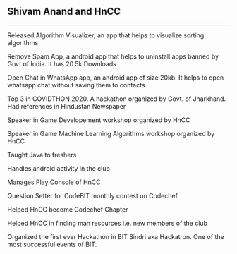 ## Shivam Anand and HnCC
__________________________________________


Released Algorithm Visualizer, an app that helps to visualize sorting algorithms

Remove Spam App, a android app that helps to uninstall apps banned by Govt of India. It has 20.5k Downloads

Open Chat in WhatsApp app, an android app of size 20kb. It helps to open whatsapp chat without saving them to contacts

Top 3 in COVIDTHON 2020. A hackathon organized by Govt. of Jharkhand. Had references in Hindustan Newspaper

Speaker in Game Developement workshop organized by HnCC

Speaker in Game Machine Learning Algorithms workshop organized by HnCC

Taught Java to freshers 

Handles android activity in the club

Manages Play Console of HnCC

Question Setter for CodeBIT monthly contest on Codechef

Helped HnCC become Codechef Chapter

Helped HnCC in finding man resources i.e. new members of the club

Organized the first ever Hackathon in BIT Sindri aka Hackatron. One of the most successful events of BIT.


